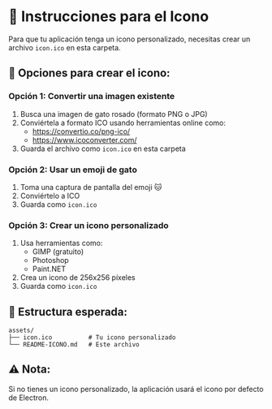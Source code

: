 # 🎨 Instrucciones para el Icono

Para que tu aplicación tenga un icono personalizado, necesitas crear un archivo `icon.ico` en esta carpeta.

## 📝 Opciones para crear el icono:

### Opción 1: Convertir una imagen existente
1. Busca una imagen de gato rosado (formato PNG o JPG)
2. Conviértela a formato ICO usando herramientas online como:
   - https://convertio.co/png-ico/
   - https://www.icoconverter.com/
3. Guarda el archivo como `icon.ico` en esta carpeta

### Opción 2: Usar un emoji de gato
1. Toma una captura de pantalla del emoji 🐱
2. Conviértelo a ICO
3. Guarda como `icon.ico`

### Opción 3: Crear un icono personalizado
1. Usa herramientas como:
   - GIMP (gratuito)
   - Photoshop
   - Paint.NET
2. Crea un icono de 256x256 píxeles
3. Guarda como `icon.ico`

## 📁 Estructura esperada:
```
assets/
├── icon.ico          # Tu icono personalizado
└── README-ICONO.md   # Este archivo
```

## ⚠️ Nota:
Si no tienes un icono personalizado, la aplicación usará el icono por defecto de Electron. 